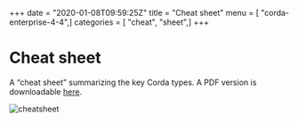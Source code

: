+++
date = "2020-01-08T09:59:25Z"
title = "Cheat sheet"
menu = [ "corda-enterprise-4-4",]
categories = [ "cheat", "sheet",]
+++


# Cheat sheet

A “cheat sheet” summarizing the key Corda types. A PDF version is downloadable [here](_static/corda-cheat-sheet.pdf).

![cheatsheet](ZZPotential-delete-docs/resources/cheatsheet.jpg "cheatsheet")
